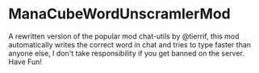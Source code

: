 # ManaCubeWordUnscramlerMod
A rewritten version of the popular mod chat-utils by @tierrif, this mod automatically writes the correct word in chat and tries to type faster than anyone else, I don't take responsibility if you get banned on the server. Have Fun! 
